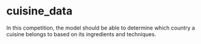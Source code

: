 # cuisine_data
In this competition, the model should be able to determine which country a cuisine belongs to based on its ingredients and techniques.
